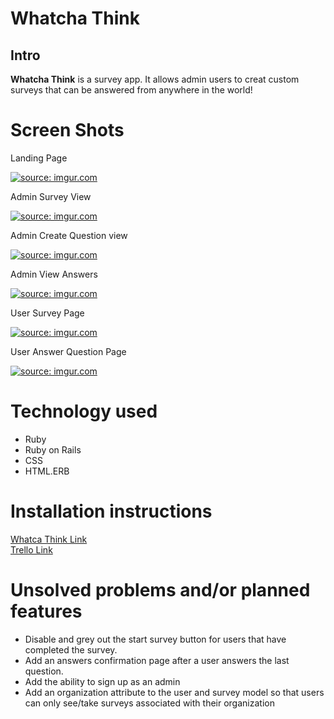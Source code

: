 <h1>Whatcha Think</h1>
<h2>Intro</h2>
<p><strong>Whatcha Think</strong> is a survey app. It allows admin users to creat custom surveys that can be answered from anywhere in the world!</p>
<h1>Screen Shots</h1>
<p>Landing Page</P>
<a href="https://imgur.com/5ZI4Ie3"><img src="https://i.imgur.com/5ZI4Ie3.png" title="source: imgur.com" /></a>
<p>Admin Survey View</p>
<a href="https://imgur.com/sDNSDVh"><img src="https://i.imgur.com/sDNSDVh.png" title="source: imgur.com" /></a>
<p>Admin Create Question view</p>
<a href="https://imgur.com/nJeBk3W"><img src="https://i.imgur.com/nJeBk3W.png" title="source: imgur.com" /></a>
<p>Admin View Answers</p>
<a href="https://imgur.com/IXXLXpm"><img src="https://i.imgur.com/IXXLXpm.png" title="source: imgur.com" /></a>
<p>User Survey Page</p>
<a href="https://imgur.com/WH741iM"><img src="https://i.imgur.com/WH741iM.png" title="source: imgur.com" /></a>
<p>User Answer Question Page</p>
<a href="https://imgur.com/zqP8dl9"><img src="https://i.imgur.com/zqP8dl9.png" title="source: imgur.com" /></a>
<h1>Technology used</h1>
<ul>
  <li>Ruby</li>
  <li>Ruby on Rails</li>
  <li>CSS</li>
  <li>HTML.ERB</li>
</ul>

<h1>Installation instructions</h1>
<a href="https://watchathink.herokuapp.com/">Whatca Think Link</a>
<br>
<a href="https://trello.com/b/qfST6Zg3/project-2-whatchathink">Trello Link</a>

<h1>Unsolved problems and/or planned features</h1>
  <ul>
    <li>Disable and grey out the start survey button for users that have completed the survey.</li>
    <li>Add an answers confirmation page after a user answers the last question.</li>
    <li>Add the ability to sign up as an admin</li>
    <li>Add an organization attribute to the user and survey model so that users can only see/take surveys associated with their organization</li>
  </ul>
